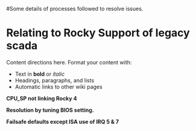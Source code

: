 #Some details of processes followed to resolve issues.
# Relating to Rocky Support of legacy scada #


Content directions here.  Format your content with:
  * Text in **bold** or _italic_
  * Headings, paragraphs, and lists
  * Automatic links to other wiki pages

**CPU\_SP not linking Rocky 4**

**Resolution by tuning BIOS setting.**

**Failsafe defaults except ISA use of IRQ 5 & 7**

